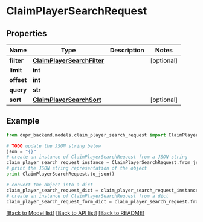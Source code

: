# ClaimPlayerSearchRequest


## Properties
Name | Type | Description | Notes
------------ | ------------- | ------------- | -------------
**filter** | [**ClaimPlayerSearchFilter**](ClaimPlayerSearchFilter.md) |  | [optional] 
**limit** | **int** |  | 
**offset** | **int** |  | 
**query** | **str** |  | 
**sort** | [**ClaimPlayerSearchSort**](ClaimPlayerSearchSort.md) |  | [optional] 

## Example

```python
from dupr_backend.models.claim_player_search_request import ClaimPlayerSearchRequest

# TODO update the JSON string below
json = "{}"
# create an instance of ClaimPlayerSearchRequest from a JSON string
claim_player_search_request_instance = ClaimPlayerSearchRequest.from_json(json)
# print the JSON string representation of the object
print ClaimPlayerSearchRequest.to_json()

# convert the object into a dict
claim_player_search_request_dict = claim_player_search_request_instance.to_dict()
# create an instance of ClaimPlayerSearchRequest from a dict
claim_player_search_request_form_dict = claim_player_search_request.from_dict(claim_player_search_request_dict)
```
[[Back to Model list]](../README.md#documentation-for-models) [[Back to API list]](../README.md#documentation-for-api-endpoints) [[Back to README]](../README.md)


